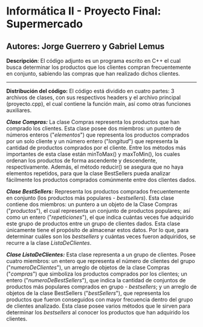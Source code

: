 # Informática II - Proyecto Final: Supermercado  

## Autores: Jorge Guerrero y Gabriel Lemus  

**Descripción**: El código adjunto es un programa escrito en C++ el cual busca determinar los productos que los clientes compran frecuentemente en conjunto, sabiendo las compras que han realizado dichos clientes.  

****

**Distribución del código:** El código está dividido en cuatro partes: 3 archivos de clases, con sus respectivos headers y el archivo principal (proyecto.cpp), el cual contiene la función main, así como otras funciones auxiliares.  

***Clase Compras:*** La clase Compras representa los productos que han comprado los clientes. Esta clase posee dos miembros: un puntero de números enteros ("*elementos*") que representa los productos comprados por un solo cliente y un número entero ("*longitud*") que representa la cantidad de productos comprados por el cliente. Entre los métodos más importantes de esta clase están minToMax() y maxToMin(), los cuales ordenan los productos de forma ascendente y descendente, respectivamente. Además, el método reducir() se asegura que no haya elementos repetidos, para que la clase BestSellers pueda analizar fácilmente los productos comprados comúnmente entre dos clientes dados.  

***Clase BestSellers:*** Representa los productos comprados frecuentemente en conjunto (los productos más populares - *bestsellers*). Esta clase contiene dos miembros: un puntero a un objeto de la Clase Compras ("*productos*"), el cual representa un conjunto de productos populares; así como un entero ("*repeticiones*"), el que indica cuántas veces fue adquirido este grupo de productos entre un grupo de clientes dados. Esta clase únicamente tiene el propósito de almacenar estos datos. Por lo que, para determinar cuáles son los *bestsellers* y cuántas veces fueron adquiridos, se recurre a la clase *ListaDeClientes*.  

***Clase ListaDeClientes:*** Esta clase representa a un grupo de clientes. Posee cuatro miembros: un entero que representa el número de clientes del grupo ("*numeroDeClientes*"), un arreglo de objetos de la clase Compras ("*compras*") que simboliza los productos comprados por los clientes; un entero ("*numeroDeBestSellers*"), que indica la cantidad de conjuntos de productos más populares comprados en grupo - *bestsellers*; y un arreglo de objetos de la clase BestSellers ("*bestSellers*"), que representa los productos que fueron conseguidos con mayor frecuencia dentro del grupo de clientes analizado. Esta clase posee varios métodos que le sirven para determinar los *bestsellers* al conocer los productos que han adquirido los clientes.  
